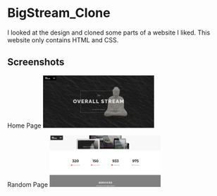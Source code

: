 # BigStream_Clone

I looked at the design and cloned some parts of a website I liked.
This website only contains HTML and CSS.

## Screenshots


Home Page 
<img src="/Big-Stream/images/BigStream_HomePage.png?raw=true" alt="Home Page" title="Home Page" style="width: 50%;">

Random Page
<img src="/Big-Stream/images/BigStream- Website.png?raw=true" alt="Random Page" title="Random Page" style="width: 50%;">
